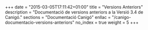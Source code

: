 +++
date        = "2015-03-05T17:11:42+01:00"
title       = "Versions Anteriors"
description = "Documentació de versions anteriors a la Versió 3.4 de Canigó."
sections    = "Documentació Canigó"
enllac      = "/canigo-documentacio-versions-anteriors"
no_index 	= true
weight      = 5
+++
